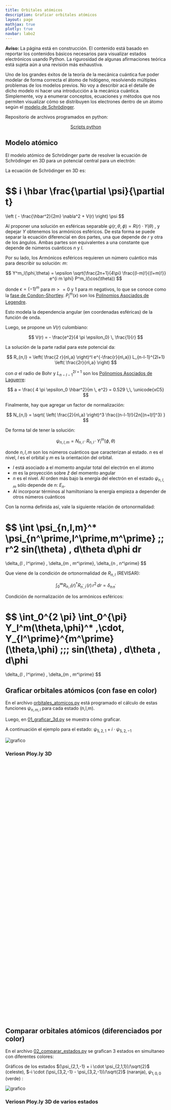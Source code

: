 ```yaml
---
title: Orbitales atómicos
description: Graficar orbitales atómicos
layout: page
mathjax: true
plotly: true
navbar: labo2
---
```


<div class="alert alert-danger" role="alert" >
  <strong>Aviso:</strong> La página está en construcción. El contenido está basado en reportar los contenidos básicos
  necesarios para visualizar estados electrónicos usando Python.
  La rigurosidad de algunas afirmaciones teórica está sujeta aún a una revisión más exhaustiva.
</div>


Uno de los grandes éxitos de la teoría de la mecánica cuántica fue poder modelar de forma correcta el átomo de hidógeno,
resolviendo múltiples problemas de los modelos previos. No voy a describir acá el detalle de dicho modelo ni hacer una introducción
a la mecánica cuántica. Simplemente, voy a enumerar conceptos, ecuaciones y métodos que nos permiten visualizar cómo se distribuyen
los electrones dentro de un átomo según el [modelo de Schrödinger](https://en.wikipedia.org/wiki/Hydrogen_atom#Schr%C3%B6dinger_equation).

Repositorio de archivos programados en python:

<center>
<a href="https://github.com/marceluda/python-para-fisicos/tree/master/tutoriales/orbitales_atomicos" class="btn btn-primary btn-lg" role="button">
Scripts python
</a>
</center>


## Modelo atómico

El modelo atómico de Schrödinger parte de resolver la ecuación de Schrödinger en 3D para un potencial central para un electrón:

La ecuación de Schrödinger en 3D es:

$$
i \hbar \frac{\partial \psi}{\partial t}
=
\left ( - \frac{\hbar^2}{2m} \nabla^2  + V(r) \right) \psi
$$

Al proponer una solución en esféricas separable $\psi(r,\theta,\phi) = R(r) \cdot Y(\theta)$ , y depejar $Y$ obtenemos los armónicos esféricos.
De esta forma se puede separar la ecuación diferencial en dos partes, una que depende de $r$ y otra de los ángulos.
Ambas partes son equivalentes a una constante que depende de números cuánticos $n$ y $l$.


Por su lado, los Armónicos esféricos requieren un número cuántico más para describir su solución: $m$:

$$
Y^m_l(\phi,\theta) = \epsilon \sqrt{\frac{2n+1}{4\pi} \frac{(l-m)!}{(l+m)!}}
      e^{i m \phi} P^m_l(\cos(\theta))
$$

donde $\epsilon = (-1)^m$ para $m>=0$ y $1$ para $m$ negativos, lo que se conoce como la [fase de Condon-Shortley](https://en.wikipedia.org/wiki/Spherical_harmonics#Condon%E2%80%93Shortley_phase).
$P^m_l(x)$ son los [Polinomios Asociados de Legendre](https://en.wikipedia.org/wiki/Associated_Legendre_polynomials).

Esto modela la dependencia angular (en coordenadas esféricas) de la función de onda.



Luego, se propone un $V(r)$ culombiano:

$$
V(r) = - \frac{e^2}{4 \pi \epsilon_0} \, \frac{1}{r}
$$

La solución de la parte radial para este potencial da:

$$
R_{n,l} = \left( \frac{2 r}{n\,a} \right)^l e^{-\frac{r}{n\,a}} L_{n-l-1}^{2l+1} \left( \frac{2r}{n\,a} \right)
$$

con $a$ el radio de Bohr y $L_{n-l-1}^{2l+1}$ son los [Polinomios Asociados de Laguerre](https://en.wikipedia.org/wiki/Laguerre_polynomials#Generalized_Laguerre_polynomials):

$$
a = \frac{ 4 \pi \epsilon_0 \hbar^2}{m \, e^2} = 0.529 \,\, \unicode{xC5}
$$

Finalmente, hay que agregar un factor de normalización:

$$
N_{n,l} =
\sqrt{  \left( \frac{2}{n\,a} \right)^3  \frac{(n-l-1)!}{2n[(n+l)!]^3} }
$$

De forma tal de tener la solución:

$$
\psi_{n,l,m}=
N_{n,l} \,\cdot\, R_{n,l} \,\cdot\, Y^m_l(\phi,\theta)
$$


donde $n,l,m$ son los números cuánticos que caracterizan al estado. $n$ es el nivel, $l$ es el orbital y $m$ es la orientación del orbital.

  - $l$ está asociado a el momento angular total del electrón en el átomo
  - $m$ es la proyección sobre $\hat z$ del momento angular
  - $n$ es el nivel. Al orden más bajo la energía del electrón en el estado $\psi_{n,l,m}$ sólo depende de $n$: $E_n$.
  - Al incorporar términos al hamiltoniano la energía empieza a depender de otros números cuánticos

Con la norma definida así, vale la siguiente relación de ortonormalidad:

$$
\int \psi_{n,l,m}^* \psi_{n^\prime,l^\prime,m^\prime} \;\; r^2 sin(\theta) \, d\theta d\phi dr
=
\delta_{l \, l^\prime} \, \delta_{m \, m^\prime}\, \delta_{n \, n^\prime}
$$

Que viene de la condición de ortonormalidad de $R_{n,l}$  (REVISAR):

$$
\int_0^\infty R_{n,l}(r)^* R_{n^\prime,l^\prime}(r)  \, r^2 \, dr =  \delta_{n \, n^\prime}
$$

Condición de normalización de los armónicos esféricos:

$$
\int_0^{2 \pi} \int_0^{\pi}
Y_l^m(\theta,\phi)^* \,\cdot\,
Y_{l^\prime}^{m^\prime}(\theta,\phi)
\;\;\;
sin(\theta) \, d\theta \, d\phi
=
\delta_{l \, l^\prime} \, \delta_{m \, m^\prime}
$$



## Graficar orbitales atómicos (con fase en color)

En el archivo [orbitales_atomicos.py](https://github.com/marceluda/python-para-fisicos/blob/master/tutoriales/orbitales_atomicos/orbitales_atomicos.py) está programado el cálculo de estas funciones $\psi_{n,m,l}$ para cada estado (n,l,m).

Luego, en [01_graficar_3d.py](https://github.com/marceluda/python-para-fisicos/blob/master/tutoriales/orbitales_atomicos/01_graficar_3d.py) se muestra cómo graficar.

A continuación el ejemplo para el estado: $\psi_{5,2,1} + i \cdot \psi_{5,2,-1}$


![grafico](orbitales_01.png "grafico")


### Veriosn Ploy.ly 3D

<div id="e7578db5-5986-4d0a-9b38-29ac6aa08644" class="plotly-graph-div" style="height:800px; width:800px;"></div>


<script type="text/javascript">
  window.PLOTLYENV=window.PLOTLYENV || {};

  if (document.getElementById("e7578db5-5986-4d0a-9b38-29ac6aa08644")) {
      Plotly.d3.json( "orbitales_02_3D.json", function(err, fig) {
        Plotly.plot("e7578db5-5986-4d0a-9b38-29ac6aa08644", fig.data, fig.layout);
      });
  };  
</script>


## Comparar orbitales atómicos (diferenciados por color)

En el archivo [02_comparar_estados.py](https://github.com/marceluda/python-para-fisicos/blob/master/tutoriales/orbitales_atomicos/02_comparar_estados.py) se grafican 3 estados en simultaneo con diferentes colores:

Gráficos de los estados
$(\psi_{2,1,-1} + i \cdot \psi_{2,1,1})/\sqrt{2}$ (celeste),
$-i \cdot (\psi_{3,2,-1} - \psi_{3,2,-1})/\sqrt{2}$ (naranja),
$\psi_{1,0,0}$ (verde) :


![grafico](orbitales_03.png "grafico")

### Veriosn Ploy.ly 3D de varios estados


<div id="ed77c4d8-e3f3-4bbe-a21d-b637f61b416a" class="plotly-graph-div" style="height:800px; width:800px;"></div>


<script type="text/javascript">
  window.PLOTLYENV=window.PLOTLYENV || {};

  if (document.getElementById("ed77c4d8-e3f3-4bbe-a21d-b637f61b416a")) {
      Plotly.d3.json( "orbitales_04_3D.json", function(err, fig) {
        Plotly.plot("ed77c4d8-e3f3-4bbe-a21d-b637f61b416a", fig.data, fig.layout);
      });
  };  
</script>


## Estructura fina e hiperfina
La estructura fina e hiperfina de la configuración electrónica depende de
el acoplamiento del Spin electrónico con el momento angular orbital ($L \cdot S$) y de todo esto
son el spin nuclear ($I$).
Para describir (y graficar) estos estados se debe extender el espacio de Hilbert contemplando las posibles
proyecciones del Spin electrónico y Nuclear.

En el repositorio de github se incluyen ejemplos para la creación de autoestados del hamiltoniano con acoplamiento $L\cdot S $
(estructura fina, archivo [03_estructura_fina.py](https://github.com/marceluda/python-para-fisicos/blob/master/tutoriales/orbitales_atomicos/03_estructura_fina.py))
y para el hamiltoniano con acoplamiento $J \cdot I$
(estructura hiperfina, archivo [04_estructura_HiperFina.py](https://github.com/marceluda/python-para-fisicos/blob/master/tutoriales/orbitales_atomicos/04_estructura_HiperFina.py)).

Por ejemplo, a continuación se puede ver una representación gráfica del estado ${}^{87}Rb\,5P_{3/2} \; F=1,mf=1$ :

<div id="86222a18-3078-4973-919f-faa48dc9c961" class="plotly-graph-div" style="height:800px; width:800px;"></div>


<script type="text/javascript">
  window.PLOTLYENV=window.PLOTLYENV || {};

  if (document.getElementById("86222a18-3078-4973-919f-faa48dc9c961")) {
      Plotly.d3.json( "orbitales_05_3D.json", function(err, fig) {
        Plotly.plot("86222a18-3078-4973-919f-faa48dc9c961", fig.data, fig.layout);
      });
  };  
</script>


En el archivo
[04_estructura_HiperFina.py](https://github.com/marceluda/python-para-fisicos/blob/master/tutoriales/orbitales_atomicos/04_estructura_HiperFina.py)
también hay un ejemplo sobre cómo generar animaciones, útiles para ver transiciones entre estados. Esta es una simulación (muy rudimentaria)
de una transición por oscilaciones de Rabi entre el estado

${}^{87}Rb\,5S_{1/2}\;F=1,mf=0$ y el estado  ${}^{87}Rb\,5S_{3/2}\;F=1,mf=1$

![grafico](transicion3.gif "animacion")



## Galería de estados


Con el script
[05_galeria_de_estados_3d.py](https://github.com/marceluda/python-para-fisicos/blob/master/tutoriales/orbitales_atomicos/05_galeria_de_estados_3d.py)
se generó una galería de estados orbitales hasta el nivel 3:

<center>
<p> <a href="{{ site.baseurl }}/tuto/orbitales_galeria/" class="btn btn-primary btn-lg" role="button">
Galería de Orbitales atómicos
</a></p>
</center>
